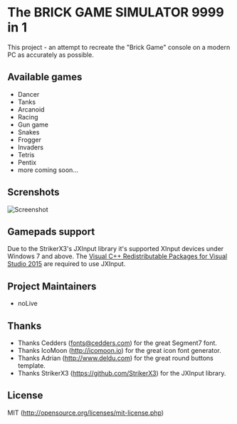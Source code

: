 # The BRICK GAME SIMULATOR 9999 in 1
This project - an attempt to recreate the "Brick Game" console on a modern PC as accurately as possible.

## Available games
* Dancer
* Tanks
* Arcanoid
* Racing
* Gun game
* Snakes
* Frogger
* Invaders
* Tetris
* Pentix
* more coming soon...

## Screnshots
![Screenshot](https://github.com/n0Live/BrickGame/blob/master/screenshot.png)

## Gamepads support
Due to the StrikerX3's JXInput library it's supported XInput devices under Windows 7 and above.
The [Visual C++ Redistributable Packages for Visual Studio 2015](https://www.microsoft.com/en-us/download/details.aspx?id=48145) are required to use JXInput.

## Project Maintainers
* noLive

## Thanks
- Thanks Cedders (fonts@cedders.com) for the great Segment7 font.
- Thanks IcoMoon (http://icomoon.io) for the great icon font generator.
- Thanks Adrian  (http://www.deldu.com) for the great round buttons template.
- Thanks StrikerX3 (https://github.com/StrikerX3) for the JXInput library.

## License
MIT (http://opensource.org/licenses/mit-license.php)
